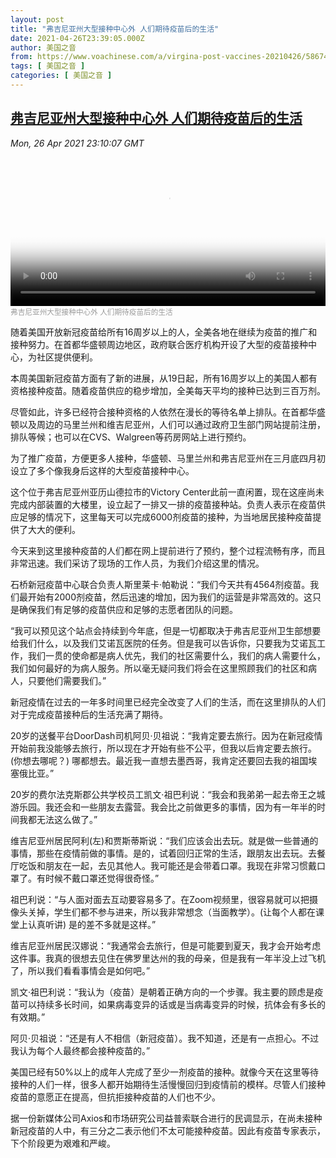 ```yaml
---
layout: post
title: "弗吉尼亚州大型接种中心外 人们期待疫苗后的生活"
date: 2021-04-26T23:39:05.000Z
author: 美国之音
from: https://www.voachinese.com/a/virgina-post-vaccines-20210426/5867425.html
tags: [ 美国之音 ]
categories: [ 美国之音 ]
---
```

<!--1619480345000-->
[弗吉尼亚州大型接种中心外 人们期待疫苗后的生活](https://www.voachinese.com/a/virgina-post-vaccines-20210426/5867425.html)
------

<div>
<div><i>Mon, 26 Apr 2021 23:10:07 GMT</i></div><video poster="https://images.weserv.nl?url=gdb.voanews.com/f14298ce-4e8d-4198-bb11-fc8af6a2d1b9_tv_r1_s_w900.jpg" src="https://av.voanews.com/Videoroot/Pangeavideo/2021/04/f/f1/f14298ce-4e8d-4198-bb11-fc8af6a2d1b9_240p.mp4" style="width:100%" controls></video><div><small style="color: #999;">弗吉尼亚州大型接种中心外 人们期待疫苗后的生活</small></div><p>随着美国开放新冠疫苗给所有16周岁以上的人，全美各地在继续为疫苗的推广和接种努力。在首都华盛顿周边地区，政府联合医疗机构开设了大型的疫苗接种中心，为社区提供便利。</p><p>本周美国新冠疫苗方面有了新的进展，从19日起，所有16周岁以上的美国人都有资格接种疫苗。随着疫苗供应的稳步增加，全美每天平均的接种已达到三百万剂。</p><p>尽管如此，许多已经符合接种资格的人依然在漫长的等待名单上排队。在首都华盛顿以及周边的马里兰州和维吉尼亚州，人们可以通过政府卫生部门网站提前注册，排队等候；也可以在CVS、Walgreen等药房网站上进行预约。</p><p>为了推广疫苗，方便更多人接种，华盛顿、马里兰州和弗吉尼亚州在三月底四月初设立了多个像我身后这样的大型疫苗接种中心。</p><p>这个位于弗吉尼亚州亚历山德拉市的Victory Center此前一直闲置，现在这座尚未完成内部装置的大楼里，设立起了一排又一排的疫苗接种站。负责人表示在疫苗供应足够的情况下，这里每天可以完成6000剂疫苗的接种，为当地居民接种疫苗提供了大大的便利。</p><p>今天来到这里接种疫苗的人们都在网上提前进行了预约，整个过程流畅有序，而且非常迅速。我们采访了现场的工作人员，为我们介绍这里的情况。</p><p>石桥新冠疫苗中心联合负责人斯里莱卡·帕勒说：“我们今天共有4564剂疫苗。我们最开始有2000剂疫苗，然后迅速的增加，因为我们的运营是非常高效的。这只是确保我们有足够的疫苗供应和足够的志愿者团队的问题。</p><p>“我可以预见这个站点会持续到今年底，但是一切都取决于弗吉尼亚州卫生部想要给我们什么，以及我们艾诺瓦医院的任务。但是我可以告诉你，只要我为艾诺瓦工作，我们一贯的使命都是病人优先，我们的社区需要什么，我们的病人需要什么，我们如何最好的为病人服务。所以毫无疑问我们将会在这里照顾我们的社区和病人，只要他们需要我们。”</p><p>新冠疫情在过去的一年多时间里已经完全改变了人们的生活，而在这里排队的人们对于完成疫苗接种后的生活充满了期待。</p><p>20岁的送餐平台DoorDash司机阿贝·贝祖说：“我肯定要去旅行。因为在新冠疫情开始前我没能够去旅行，所以现在才开始有些不公平，但我以后肯定要去旅行。(你想去哪呢？) 哪都想去。最近我一直想去墨西哥，我肯定还要回去我的祖国埃塞俄比亚。”</p><p>20岁的费尔法克斯郡公共学校员工凯文·祖巴利说：“我会和我弟弟一起去帝王之城游乐园。我还会和一些朋友去露营。我会比之前做更多的事情，因为有一年半的时间我都无法这么做了。”</p><p>维吉尼亚州居民阿利(左)和贾斯蒂斯说：“我们应该会出去玩。就是做一些普通的事情，那些在疫情前做的事情。是的，试着回归正常的生活，跟朋友出去玩。去餐厅吃饭和朋友在一起，去见其他人。我可能还是会带着口罩。我现在非常习惯戴口罩了。有时候不戴口罩还觉得很奇怪。”</p><p>祖巴利说：“与人面对面去互动要容易多了。在Zoom视频里，很容易就可以把摄像头关掉，学生们都不参与进来，所以我非常想念（当面教学）。(让每个人都在课堂上认真听讲) 是的差不多就是这样。”</p><p>维吉尼亚州居民汉娜说：“我通常会去旅行，但是可能要到夏天，我才会开始考虑这件事。我真的很想去见住在佛罗里达州的我的母亲，但是我有一年半没上过飞机了，所以我们看看事情会是如何吧。”</p><p>凯文·祖巴利说：“我认为（疫苗）是朝着正确方向的一个步骤。我主要的顾虑是疫苗可以持续多长时间，如果病毒变异的话或是当病毒变异的时候，抗体会有多长的有效期。”</p><p>阿贝·贝祖说：“还是有人不相信（新冠疫苗）。我不知道，还是有一点担心。不过我认为每个人最终都会接种疫苗的。”</p><p>美国已经有50%以上的成年人完成了至少一剂疫苗的接种。就像今天在这里等待接种的人们一样，很多人都开始期待生活慢慢回归到疫情前的模样。尽管人们接种疫苗的意愿正在提高，但抗拒接种疫苗的人们也不少。</p><p>据一份新媒体公司Axios和市场研究公司益普索联合进行的民调显示，在尚未接种新冠疫苗的人中，有三分之二表示他们不太可能接种疫苗。因此有疫苗专家表示，下个阶段更为艰难和严峻。</p>
</div>
